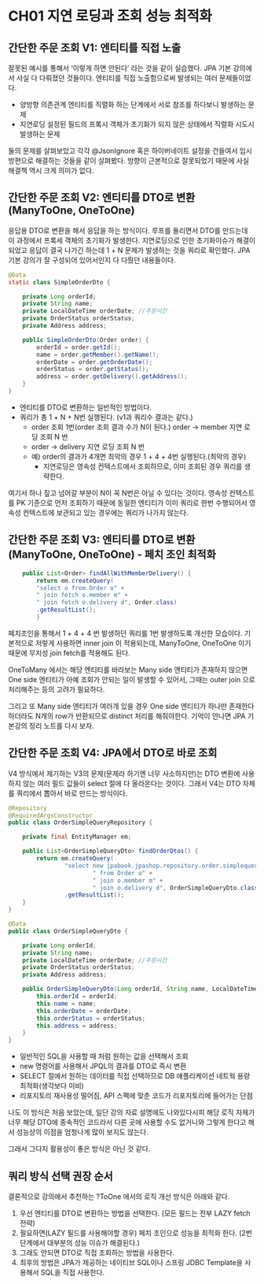 # CH01 지연 로딩과 조회 성능 최적화

## 간단한 주문 조회 V1: 엔티티를 직접 노출 <a href="#v1" id="v1"></a>

잘못된 예시를 통해서 ‘이렇게 하면 안된다’ 라는 것을 같이 실습했다. JPA 기본 강의에서 사실 다 다뤄졌던 것들이다. 엔티티를 직접 노출함으로써 발생되는 여러 문제들이었다.

* 양방향 의존관계 엔티티를 직렬화 하는 단계에서 서로 참조를 하다보니 발생하는 문제
* 지연로딩 설정된 필드의 프록시 객체가 초기화가 되지 않은 상태에서 직렬화 시도시 발생하는 문제

둘의 문제를 살펴보았고 각각 @JsonIgnore 혹은 하이버네이트 설정을 건들여서 임시방편으로 해결하는 것들을 같이 살펴봤다. 방향이 근본적으로 잘못되었기 때문에 사실 해결책 역시 크게 의미가 없다.

## 간단한 주문 조회 V2: 엔티티를 DTO로 변환 (ManyToOne, OneToOne) <a href="#v2-dto-manytoone-onetoone" id="v2-dto-manytoone-onetoone"></a>

응답용 DTO로 변환을 해서 응답을 하는 방식이다. 루프를 돌리면서 DTO를 만드는데 이 과정에서 프록세 객체의 초기화가 발생한다. 지연로딩으로 인한 초기화이슈가 해결이되었고 응답이 결국 나가긴 하는데 1 + N 문제가 발생하는 것을 쿼리로 확인했다. JPA 기본 강의가 잘 구성되어 있어서인지 다 다뤘던 내용들이다.

```java
@Data
static class SimpleOrderDto {

    private Long orderId;
    private String name;
    private LocalDateTime orderDate; //주문시간
    private OrderStatus orderStatus;
    private Address address;

    public SimpleOrderDto(Order order) {
        orderId = order.getId();
        name = order.getMember().getName();
        orderDate = order.getOrderDate();
        orderStatus = order.getStatus();
        address = order.getDelivery().getAddress();
    }
}
```

* 엔티티를 DTO로 변환하는 일반적인 방법이다.
* 쿼리가 총 1 + N + N번 실행된다. (v1과 쿼리수 결과는 같다.)
  * order 조회 1번(order 조회 결과 수가 N이 된다.) order -> member 지연 로딩 조회 N 번
  * order -> delivery 지연 로딩 조회 N 번
  * 예) order의 결과가 4개면 최악의 경우 1 + 4 + 4번 실행된다.(최악의 경우)
    * 지연로딩은 영속성 컨텍스트에서 조회하므로, 이미 조회된 경우 쿼리를 생략한다.

여기서 하나 짚고 넘어갈 부분이 N이 꼭 N번은 아닐 수 있다는 것이다. 영속성 컨텍스트를 PK 기준으로 먼저 조회하기 때문에 동일한 엔티티가 이미 쿼리로 한번 수행되어서 영속성 컨텍스트에 보관되고 있는 경우에는 쿼리가 나가지 않는다.

## 간단한 주문 조회 V3: 엔티티를 DTO로 변환(ManyToOne, OneToOne) - 페치 조인 최적화 <a href="#v3-dto-manytoone-onetoone" id="v3-dto-manytoone-onetoone"></a>

```java
    public List<Order> findAllWithMemberDelivery() {
        return em.createQuery(
        "select o from Order o" +
        " join fetch o.member m" +
        " join fetch o.delivery d", Order.class)
        .getResultList();
        }
```

페치조인을 통해서 1 + 4 + 4 번 발생하던 쿼리를 1번 발생하도록 개선한 모습이다. 기본적으로 저렇게 사용하면 inner join 이 적용되는데, ManyToOne, OneToOne 이기 때문에 무지성 join fetch를 적용해도 된다.

OneToMany 에서는 해당 엔티티를 바라보는 Many side 엔티티가 존재하지 않으면 One side 엔티티가 아예 조회가 안되는 일이 발생할 수 있어서, 그때는 outer join 으로 처리해주는 등의 고려가 필요하다.

그리고 또 Many side 엔티티가 여러개 있을 경우 One side 엔티티가 하나만 존재한다 하더라도 N개의 row가 반환되므로 distinct 처리를 해줘야한다. 기억이 안나면 JPA 기본강의 정리 노트를 다시 보자.

## 간단한 주문 조회 V4: JPA에서 DTO로 바로 조회 <a href="#v4-jpa-dto" id="v4-jpa-dto"></a>

V4 방식에서 제기하는 V3의 문제(문제라 하기엔 너무 사소하지만)는 DTO 변환에 사용하지 않는 여러 필드 값들이 select 절에 다 올라온다는 것이다. 그래서 V4는 DTO 자체를 쿼리에서 뽑아서 바로 만드는 방식이다.

```java
@Repository
@RequiredArgsConstructor
public class OrderSimpleQueryRepository {

    private final EntityManager em;

    public List<OrderSimpleQueryDto> findOrderDtos() {
        return em.createQuery(
                "select new jpabook.jpashop.repository.order.simplequery.OrderSimpleQueryDto(o.id, m.name, o.orderDate, o.status, d.address)" +
                        " from Order o" +
                        " join o.member m" +
                        " join o.delivery d", OrderSimpleQueryDto.class)
                .getResultList();
    }
}
```

```java
@Data
public class OrderSimpleQueryDto {

    private Long orderId;
    private String name;
    private LocalDateTime orderDate; //주문시간
    private OrderStatus orderStatus;
    private Address address;

    public OrderSimpleQueryDto(Long orderId, String name, LocalDateTime orderDate, OrderStatus orderStatus, Address address) {
        this.orderId = orderId;
        this.name = name;
        this.orderDate = orderDate;
        this.orderStatus = orderStatus;
        this.address = address;
    }
}
```

* 일반적인 SQL을 사용할 때 처럼 원하는 값을 선택해서 조회
* new 명령어를 사용해서 JPQL의 결과를 DTO로 즉시 변환
* SELECT 절에서 원하는 데이터를 직접 선택하므로 DB 애플리케이션 네트웍 용량 최적화(생각보다 미비)
* 리포지토리 재사용성 떨어짐, API 스펙에 맞춘 코드가 리포지토리에 들어가는 단점

나도 이 방식은 처음 보았는데, 일단 강의 자료 설명에도 나와있다시피 해당 로직 자체가 너무 해당 DTO에 종속적인 코드라서 다른 곳에 사용할 수도 없거니와 그렇게 한다고 해서 성능상의 이점을 엄청나게 많이 보지도 않는다.

그래서 그다지 활용성이 좋은 방식은 아닌 것 같다.



## 쿼리 방식 선택 권장 순서 <a href="#undefined" id="undefined"></a>

결론적으로 강의에서 추천하는 ?ToOne 에서의 로직 개선 방식은 아래와 같다.

1. 우선 엔티티를 DTO로 변환하는 방법을 선택한다. (모든 필드는 전부 LAZY fetch 전략)
2. 필요하면(LAZY 필드를 사용해야할 경우) 페치 조인으로 성능을 최적화 한다. (2번 단계에서 대부분의 성능 이슈가 해결된다.)
3. 그래도 안되면 DTO로 직접 조회하는 방법을 사용한다.
4. 최후의 방법은 JPA가 제공하는 네이티브 SQL이나 스프링 JDBC Template을 사용해서 SQL을 직접 사용한다.
